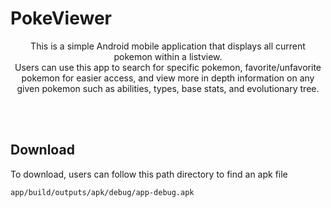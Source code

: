 # PokeViewer

 <p align="center">
This is a simple Android mobile application that displays all current pokemon within a listview. 
<br>Users can use this app to search for specific pokemon, favorite/unfavorite pokemon for easier access, and view more in depth information on any given pokemon such as abilities, types, base stats, and evolutionary tree.
 </p>
 <br>
 <br>
 
 ## Download
 
 To download, users can follow this path directory to find an apk file
 ``` 
 app/build/outputs/apk/debug/app-debug.apk
 ```
